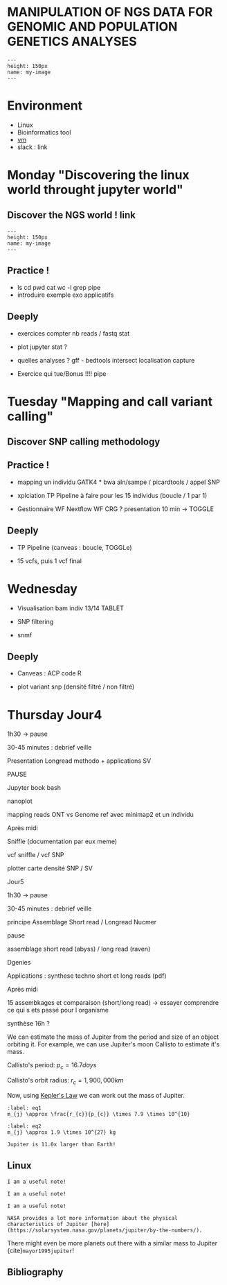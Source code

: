 # MANIPULATION OF NGS DATA FOR GENOMIC AND POPULATION GENETICS ANALYSES

```{figure} https://www.transmittingscience.com/wp-content/uploads/2019/09/Manipulation-of-NGS-Data-for-Genomic-and-Population-Genetics-Analyses-300x300.jpg
---
height: 150px
name: my-image
---
```

# Environment

* Linux 
* Bioinformatics tool 
* [vm](https://biosphere.france-bioinformatique.fr)
* slack : link

# Monday "Discovering the linux world throught jupyter world"

## Discover the NGS world ! __link__

```{figure}  https://lh3.googleusercontent.com/proxy/1rPwglBhZPOjyZDv_HOvsDuZBBlHTXOj064R8O06vycCmluJzzlkSoEfiD2KPZBDuKeKQYk2XBnA02BrG0mKuqOe1qeyfaMgihpNTwk
---
height: 150px
name: my-image
---
```

## Practice !
* ls cd pwd cat wc -l grep pipe
* introduire exemple exo applicatifs

## Deeply

* exercices compter nb reads / fastq stat

* plot jupyter stat ?

* quelles analyses ? gff - bedtools intersect localisation capture

* Exercice qui tue/Bonus !!!! pipe


# Tuesday "Mapping and call variant calling"

## Discover SNP calling methodology

## Practice !

* mapping un individu GATK4 * bwa aln/sampe / picardtools / appel SNP

* xplciation TP Pipeline à faire pour les 15 individus (boucle / 1 par 1)

* Gestionnaire WF Nextflow WF CRG ? presentation 10 min -> TOGGLE

## Deeply

* TP Pipeline (canveas : boucle, TOGGLe)

* 15 vcfs, puis 1 vcf final


# Wednesday 

* Visualisation bam indiv 13/14 TABLET

* SNP filtering

* snmf

## Deeply

* Canveas : ACP code R

* plot variant snp (densité filtré / non filtré)



# Thursday Jour4

1h30 -> pause

30-45 minutes : debrief veille

Presentation Longread methodo + applications SV

PAUSE

Jupyter book bash

nanoplot

mapping reads ONT vs Genome ref avec minimap2 et un individu

Après midi

Sniffle (documentation par eux meme)

vcf sniffle / vcf SNP

plotter carte densité SNP / SV

Jour5

1h30 -> pause

30-45 minutes : debrief veille

principe Assemblage Short read / Longread Nucmer

pause

assemblage short read (abyss) / long read (raven)

Dgenies

Applications : synthese techno short et long reads (pdf)

Après midi

15 assembkages et comparaison (short/long read) -> essayer comprendre ce qui s ets passé pour l organisme

synthèse 16h ?

We can estimate the mass of Jupiter from the period and size of an object orbiting it. For example, we can use Jupiter's moon Callisto to estimate it's mass.

Callisto's period: $p_{c}=16.7 days$

Callisto's orbit radius: $r_{c}=1,900,000 km$

Now, using [Kepler's Law](https://solarsystem.nasa.gov/resources/310/orbits-and-keplers-laws/) we can work out the mass of Jupiter.

```{math}
:label: eq1
m_{j} \approx \frac{r_{c}}{p_{c}} \times 7.9 \times 10^{10}
```

```{math}
:label: eq2
m_{j} \approx 1.9 \times 10^{27} kg
```


```{margin} Did you know?
Jupiter is 11.0x larger than Earth!
```

## Linux

```{note}
I am a useful note!
```

```{tip}
I am a useful note!
```

```{warning}
I am a useful note!
```

```{hint}
NASA provides a lot more information about the physical characteristics of Jupiter [here](https://solarsystem.nasa.gov/planets/jupiter/by-the-numbers/).
```


There might even be more planets out there with a similar mass to Jupiter {cite}`mayor1995jupiter`!

## Bibliography

```{bibliography} references.bib
```